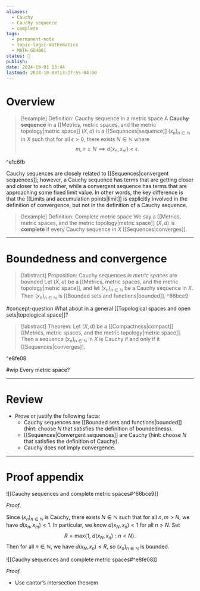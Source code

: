 ```yaml
---
aliases:
  - Cauchy
  - Cauchy sequence
  - complete
tags:
  - permanent-note
  - topic-logic-mathematics
  - MATH-GU4061
status: 🔴
publish: 
date: 2024-10-01 13:44
lastmod: 2024-10-03T13:27:55-04:00
---
```

# Overview


>[!example] Definition: Cauchy sequence in a metric space
>A **Cauchy sequence** in a [[Metrics, metric spaces, and the metric topology|metric space]] $(X, d)$ is a [[Sequences|sequence]] $(x_n)_{n \in \mathbb N}$ in $X$ such that for all $\epsilon > 0$, there exists $N \in \mathbb N$ where 
>$$
>m, n \geq N \implies d(x_n, x_m) < \epsilon.
>$$

^e1c6fb

Cauchy sequences are closely related to [[Sequences|convergent sequences]]; however, a Cauchy sequence has terms that are getting closer and closer to each other, while a convergent sequence has terms that are approaching some fixed limit value. In other words, the key difference is that the [[Limits and accumulation points|limit]] is explicitly involved in the definition of convergence, but not in the definition of a Cauchy sequence.

>[!example] Definition: Complete metric space
>We say a [[Metrics, metric spaces, and the metric topology|metric space]] $(X, d)$ is **complete** if every Cauchy sequence in $X$ [[Sequences|converges]].

---
# Boundedness and convergence

>[!abstract] Proposition: Cauchy sequences *in metric spaces* are bounded
>Let $(X, d)$ be a [[Metrics, metric spaces, and the metric topology|metric space]], and let $(x_n)_{n \in \mathbb N}$ be a Cauchy sequence in $X$. Then $(x_n)_{n \in \mathbb N}$ is [[Bounded sets and functions|bounded]].
^66bce9

#concept-question What about in a general [[Topological spaces and open sets|topological space]]?

>[!abstract] Theorem:
>Let $(X, d)$ be a [[Compactness|compact]] [[Metrics, metric spaces, and the metric topology|metric space]]. Then a sequence $(x_n)_{n \in \mathbb N}$ in $X$ is Cauchy if and only if it [[Sequences|converges]].

^e8fe08

#wip Every metric space?



---
# Review

- Prove or justify the following facts:
	- Cauchy sequences are [[Bounded sets and functions|bounded]] (hint: choose $N$ that satisfies the definition of boundedness).
	- [[Sequences|Convergent sequences]] are Cauchy (hint: choose $N$ that satisfies the definition of Cauchy).
	- Cauchy does not imply convergence.

---
# Proof appendix

![[Cauchy sequences and complete metric spaces#^66bce9]]

*Proof*.

Since $(x_n)_{n \in \mathbb N}$ is Cauchy, there exists $N \in \mathbb N$ such that for all $n, m > N$, we have $d(x_n, x_m) < 1$. In particular, we know $d(x_N, x_n) < 1$ for all $n > N$. Set 
$$
R = \text{max}\{ 1, \ d(x_N, x_n) : n < N\}.
$$
Then for all $n \in \mathbb N$, we have $d(x_N, x_n) \leq R$, so $(x_n)_{n \in \mathbb N}$ is bounded.

![[Cauchy sequences and complete metric spaces#^e8fe08]]

*Proof.*

- Use cantor’s intersection theorem